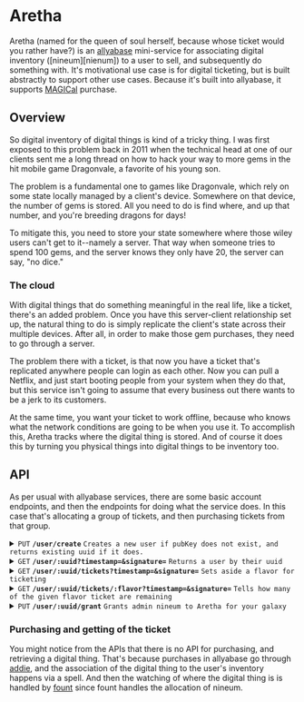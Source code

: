# Aretha

Aretha (named for the queen of soul herself, because whose ticket would you rather have?) is an [allyabase][allyabase] mini-service for associating digital inventory ([nineum][nienum]) to a user to sell, and subsequently do something with.
It's motivational use case is for digital ticketing, but is built abstractly to support other use cases.
Because it's built into allyabase, it supports [MAGICal][magic] purchase.

## Overview

So digital inventory of digital things is kind of a tricky thing. 
I was first exposed to this problem back in 2011 when the technical head at one of our clients sent me a long thread on how to hack your way to more gems in the hit mobile game Dragonvale, a favorite of his young son.

The problem is a fundamental one to games like Dragonvale, which rely on some state locally managed by a client's device. 
Somewhere on that device, the number of gems is stored. 
All you need to do is find where, and up that number, and you're breeding dragons for days!

To mitigate this, you need to store your state somewhere where those wiley users can't get to it--namely a server.
That way when someone tries to spend 100 gems, and the server knows they only have 20, the server can say, "no dice."

### The cloud

With digital things that do something meaningful in the real life, like a ticket, there's an added problem. 
Once you have this server-client relationship set up, the natural thing to do is simply replicate the client's state across their multiple devices. 
After all, in order to make those gem purchases, they need to go through a server. 

The problem there with a ticket, is that now you have a ticket that's replicated anywhere people can login as each other.
Now you can pull a Netflix, and just start booting people from your system when they do that, but this service isn't going to assume that every business out there wants to be a jerk to its customers.

At the same time, you want your ticket to work offline, because who knows what the network conditions are going to be when you use it.
To accomplish this, Aretha tracks where the digital thing is stored.
And of course it does this by turning you physical things into digital things to be inventory too.

## API

As per usual with allyabase services, there are some basic account endpoints, and then the endpoints for doing what the service does. 
In this case that's allocating a group of tickets, and then purchasing tickets from that group. 

<details>
 <summary><code>PUT</code> <code><b>/user/create</b></code> <code>Creates a new user if pubKey does not exist, and returns existing uuid if it does.</code></summary>

##### Parameters

> | name         |  required     | data type               | description                                                           |
> |--------------|-----------|-------------------------|-----------------------------------------------------------------------|
> | pubKey       |  true     | string (hex)            | the publicKey of the user's keypair  |
> | timestamp    |  true     | string                  | in a production system timestamps narrow window for replay attacks  |
> | signature    |  true     | string (signature)      | the signature from sessionless for the message  |


##### Responses

> | http code     | content-type                      | response                                                            |
> |---------------|-----------------------------------|---------------------------------------------------------------------|
> | `200`         | `application/json`                | `USER`   |
> | `400`         | `application/json`                | `{"code":"400","message":"Bad Request"}`                            |

##### Example cURL

> ```javascript
>  curl -X PUT -H "Content-Type: application/json" -d '{"pubKey": "key", "timestamp": "now", "signature": "sig"}' https://<placeholderURL>/user/create
> ```

</details>

<details>
 <summary><code>GET</code> <code><b>/user/:uuid?timestamp=<timestamp>&signature=<signature></b></code> <code>Returns a user by their uuid</code></summary>

##### Parameters

> | name         |  required     | data type               | description                                                           |
> |--------------|-----------|-------------------------|-----------------------------------------------------------------------|
> | timestamp    |  true     | string                  | in a production system timestamps prevent replay attacks  |
> | signature    |  true     | string (signature)      | the signature from sessionless for the message  |


##### Responses

> | http code     | content-type                      | response                                                            |
> |---------------|-----------------------------------|---------------------------------------------------------------------|
> | `200`         | `application/json`                | `USER`   |
> | `406`         | `application/json`                | `{"code":"406","message":"Not acceptable"}`                            |

##### Example cURL

> ```javascript
>  curl -X GET -H "Content-Type: application/json" https://<placeholderURL>/<uuid>?timestamp=123&signature=signature
> ```

</details>

<details>
 <summary><code>GET</code> <code><b>/user/:uuid/tickets?timestamp=<timestamp>&signature=<signature></b></code> <code>Sets aside a flavor for ticketing</code></summary>

##### Parameters

> | name         |  required     | data type               | description                                                           |
> |--------------|-----------|-------------------------|-----------------------------------------------------------------------|
> | timestamp    |  true     | string                  | in a production system timestamps prevent replay attacks  |
> | signature    |  true     | string (signature)      | the signature from sessionless for the message  |


##### Responses

> | http code     | content-type                      | response                                                            |
> |---------------|-----------------------------------|---------------------------------------------------------------------|
> | `200`         | `application/json`                | `{flavor: flavor}`   |
> | `406`         | `application/json`                | `{"code":"406","message":"Not acceptable"}`                            |

##### Example cURL

> ```javascript
>  curl -X GET -H "Content-Type: application/json" https://<placeholderURL>/<uuid>?timestamp=123&signature=signature
> ```

</details>

<details>
 <summary><code>GET</code> <code><b>/user/:uuid/tickets/:flavor?timestamp=<timestamp>&signature=<signature></b></code> <code>Tells how many of the given flavor ticket are remaining</code></summary>

##### Parameters

> | name         |  required     | data type               | description                                                           |
> |--------------|-----------|-------------------------|-----------------------------------------------------------------------|
> | timestamp    |  true     | string                  | in a production system timestamps prevent replay attacks  |
> | signature    |  true     | string (signature)      | the signature from sessionless for the message  |


##### Responses

> | http code     | content-type                      | response                                                            |
> |---------------|-----------------------------------|---------------------------------------------------------------------|
> | `200`         | `application/json`                | `{flavor: quantity}`   |
> | `406`         | `application/json`                | `{"code":"406","message":"Not acceptable"}`                            |

##### Example cURL

> ```javascript
>  curl -X GET -H "Content-Type: application/json" https://<placeholderURL>/<uuid>?timestamp=123&signature=signature
> ```

</details>

<details>
 <summary><code>PUT</code> <code><b>/user/:uuid/grant</b></code> <code>Grants admin nineum to Aretha for your galaxy</code></summary>

##### Parameters

> | name         |  required     | data type               | description                                                           |
> |--------------|-----------|-------------------------|-----------------------------------------------------------------------|
> | timestamp    |  true     | string                  | in a production system timestamps prevent replay attacks  |
> | uuid         |  true     | string                  | the uuid of the galactic nineum holder  |
> | signature    |  true     | string (signature)      | the signature from sessionless for the message  |


##### Responses

> | http code     | content-type                      | response                                                            |
> |---------------|-----------------------------------|---------------------------------------------------------------------|
> | `200`         | `application/json`                | `{flavor: quantity}`   |
> | `406`         | `application/json`                | `{"code":"406","message":"Not acceptable"}`                            |

##### Example cURL

> ```javascript
>  curl -X PUT -H "Content-Type: application/json" https://<placeholderURL>/user/<uuid>/grant
> ```

</details>

### Purchasing and getting of the ticket

You might notice from the APIs that there is no API for purchasing, and retrieving a digital thing. 
That's because purchases in allyabase go through [addie][addie], and the association of the digital thing to the user's inventory happens via a spell. 
And then the watching of where the digital thing is is handled by [fount][fount] since fount handles the allocation of nineum.



[allyabase]: https://github.com/planet-nine-app/allyabase
[nineum]: https://github.com/planet-nine-app/fount/blob/main/Nineum.md
[magic]: https://github.com/planet-nine-app/MAGIC
[addie]: https://github.com/planet-nine-app/addie
[fount]: https://github.com/planet-nine-app/fount

